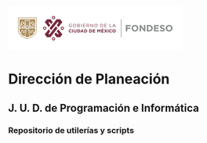![Encabezado](https://raw.githubusercontent.com/FONDESO/IdentidadGrafica/main/PNG/encabezado.png)
# Dirección de Planeación
## J. U. D. de Programación e Informática
### Repositorio de utilerías y scripts
